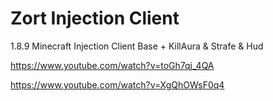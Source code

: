 # Zort Injection Client
1.8.9 Minecraft Injection Client Base + KillAura &amp; Strafe & Hud

https://www.youtube.com/watch?v=toGh7qj_4QA

https://www.youtube.com/watch?v=XgQhOWsF0q4
